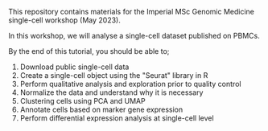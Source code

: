 
This repository contains materials for the Imperial MSc Genomic Medicine single-cell workshop (May 2023).

In this workshop, we will analyse a single-cell dataset published on PBMCs.


By the end of this tutorial, you should be able to;


1. Download public single-cell data
2. Create a single-cell object using the "Seurat" library in R
3. Perform qualitative analysis and exploration prior to quality control
4. Normalize the data and understand why it is necessary
5. Clustering cells using PCA and UMAP
6. Annotate cells based on marker gene expression
7. Perform differential expression analysis at single-cell level 




